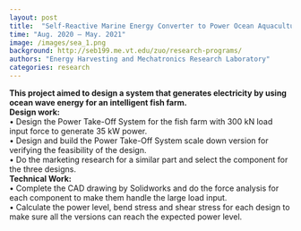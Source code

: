 ```yaml
---
layout: post
title:  "Self-Reactive Marine Energy Converter to Power Ocean Aquaculture"
time: "Aug. 2020 – May. 2021"
image: /images/sea_1.png
background: http://seb199.me.vt.edu/zuo/research-programs/
authors: "Energy Harvesting and Mechatronics Research Laboratory"
categories: research
---
```

**This project aimed to design a system that generates electricity by using ocean wave energy for an intelligent fish farm.** <br />
**Design work:**<br />
    • Design the Power Take-Off System for the fish farm with 300 kN load input force to generate 35 kW power.<br />
    • Design and build the Power Take-Off System scale down version for verifying the feasibility of the design.<br />
    • Do the marketing research for a similar part and select the component for the three designs.<br />
**Technical Work:**<br />
    • Complete the CAD drawing by Solidworks and do the force analysis for each component to make them handle the large load input.<br />
    • Calculate the power level, bend stress and shear stress for each design to make sure all the versions can reach the expected power level.<br />

